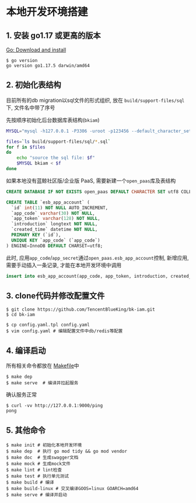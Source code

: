 # 本地开发环境搭建


## 1. 安装 go1.17 或更高的版本

[Go: Download and install](https://golang.org/doc/install)

```shell
$ go version
go version go1.17.5 darwin/amd64
```

## 2. 初始化表结构

目前所有的db migration以sql文件的形式组织, 放在 `build/support-files/sql` 下, 文件名中带了序号

先按顺序初始化后台数据库表结构(`bkiam`)

```bash
MYSQL="mysql -h127.0.0.1 -P3306 -uroot -p123456 --default_character_set utf8"

files=`ls build/support-files/sql/*.sql`
for f in $files
do
    echo "source the sql file: $f"
    $MYSQL bkiam < $f
done
```

如果本地没有蓝鲸社区版/企业版 PaaS, 需要新建一个`open_paas`库及表结构

```sql
CREATE DATABASE IF NOT EXISTS open_paas DEFAULT CHARACTER SET utf8 COLLATE utf8_general_ci;

CREATE TABLE `esb_app_account` (
  `id` int(11) NOT NULL AUTO_INCREMENT,
  `app_code` varchar(30) NOT NULL,
  `app_token` varchar(128) NOT NULL,
  `introduction` longtext NOT NULL,
  `created_time` datetime NOT NULL,
  PRIMARY KEY (`id`),
  UNIQUE KEY `app_code` (`app_code`)
) ENGINE=InnoDB DEFAULT CHARSET=utf8;
```

此时, 应用`app_code`/`app_secret`通过`open_paas.esb_app_account`控制, 新增应用, 需要手动插入一条记录, 才能在本地开发环境中调用


```sql
insert into esb_app_account(app_code, app_token, introduction, created_time) values('demo', 'c2cfbc91-28a2-420c-b567-cf7dc33cf39f', '', '2019-08-28 16:52:09');
```

## 3. clone代码并修改配置文件

```shell
$ git clone https://github.com/TencentBlueKing/bk-iam.git
$ cd bk-iam

$ cp config.yaml.tpl config.yaml
$ vim config.yaml # 编辑配置文件中db/redis等配置
```

## 4. 编译启动

所有相关命令都放在 [Makefile](./Makefile)中

```shell
$ make dep
$ make serve  # 编译并拉起服务
```

确认服务正常

```shell
$ curl -vv http://127.0.0.1:9000/ping
pong
```

## 5. 其他命令

```shell
$ make init # 初始化本地开发环境
$ make dep  # 执行 go mod tidy && go mod vendor
$ make doc  # 生成swagger文档
$ make mock # 生成mock文件
$ make lint # lint检查
$ make test # 执行单元测试
$ make build # 编译
$ make build-linux # 交叉编译GOOS=linux GOARCH=amd64
$ make serve # 编译并启动
```
